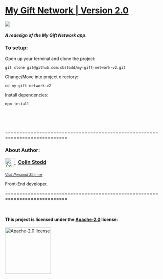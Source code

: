 # <a href="https://mygiftnetwork.com" target="_blank" rel="nofollow">My Gift Network | Version 2.0</a>

<img src="https://i0.wp.com/mygiftnetwork.com/wp-content/uploads/2018/05/cropped-pp_800.png?fit=800%2C800&ssl=1" style="max-width:200px;">

#### ***A redesign of the My Gift Network app***.

### To setup:

Open up your terminal and clone the project:

    git clone git@github.com:cbstodd/my-gift-network-v2.git


Change/Move into project directory:

    cd my-gift-network-v2


Install dependencies:

    npm install

<p>&nbsp;</p>
<p>&nbsp;</p>


============================================================================


### About Author:

<div style="text-align:left;">
<a href="https://colinstodd.com" target="_blank" title="Visit ColinStod.com">
<img src="https://firebasestorage.googleapis.com/v0/b/colinstodd-com.appspot.com/o/images%2F2021%2Fcs_pink_260.png?alt=media&token=db675edb-93c7-4708-8d38-9a6c65edb20a" title="visit ColinStodd.com" alt="Colin Stodd's Logo" style="width:30px; max-width:30px; vertical-align:middle;" />
<h3 style="text-align:left; display:inline; margin-top:10px; padding:0.5rem">Colin Stodd</h3>
</a>
</div><br>
<a href="https://colinstodd.com" target="_blank" title="Visit ColinStod.com">
<small><i>Visit Personal Site ¬=> </i></small>
</a>
<p>
Front-End developer.
</p>


============================================================================

<p>&nbsp;</p>


#### This project is licensed under the [Apache-2.0](http://www.apache.org/licenses/LICENSE-2.0.html) license:
<a href="http://www.apache.org/licenses/LICENSE-2.0.html" target="_blank" title="Apache-2.0 license">
<img src="https://th.bing.com/th/id/R.dbbb60ad98c26c49d0f9e7b5fe72d20f?rik=Ywy9a%2bxLDxwXFg&riu=http%3a%2f%2fwww.iddfestivalrotterdam.nl%2fmanual%2fimages%2ffeather.png&ehk=XDMzg5qLTHxjJB50E1OSJg51OgwvRZAcOi1v93Do3zg%3d&risl=&pid=ImgRaw&r=0" alt="Apache-2.0 license" style="width:150px;max-width:200px;" />
</a>


